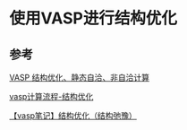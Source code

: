 # 使用VASP进行结构优化





## 参考

[VASP 结构优化、静态自洽、非自洽计算](https://blog.csdn.net/kyang_823/article/details/59110848)

[vasp计算流程-结构优化](https://cndaqiang.github.io/2018/01/23/vasp-step1/)

[【vasp笔记】结构优化（结构弛豫）](https://blog.csdn.net/flowingsand/article/details/103656692)
